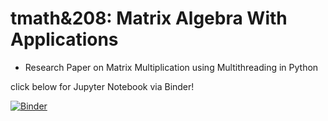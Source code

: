 
<h1>tmath&208: Matrix Algebra With Applications</h1>
<ul>
  <li>Research Paper on Matrix Multiplication using Multithreading in Python</li>
</ul>
click below for Jupyter Notebook via Binder!

[![Binder](https://mybinder.org/badge_logo.svg)](https://mybinder.org/v2/gh/veasnab/tmath208/main)
